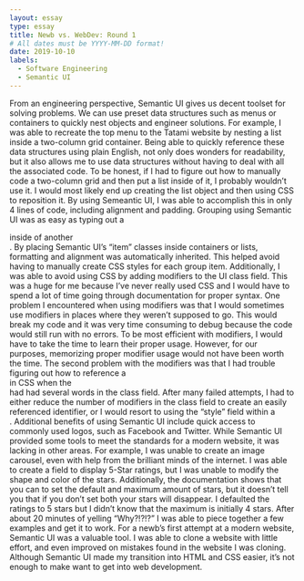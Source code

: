 ```yaml
---
layout: essay
type: essay
title: Newb vs. WebDev: Round 1
# All dates must be YYYY-MM-DD format!
date: 2019-10-10
labels:
  - Software Engineering
  - Semantic UI
---
```


From an engineering perspective, Semantic UI gives us decent toolset for solving problems. We can use preset data structures such as menus or containers to quickly nest objects and engineer solutions. For example, I was able to recreate the top menu to the Tatami website by nesting a list inside a two-column grid container. Being able to quickly reference these data structures using plain English, not only does wonders for readability, but it also allows me to use data structures without having to deal with all the associated code. To be honest, if I had to figure out how to manually code a two-column grid and then put a list inside of it, I probably wouldn’t use it. I would most likely end up creating the list object and then using CSS to reposition it. By using Semeantic UI, I was able to accomplish this in only 4 lines of code, including alignment and padding. 
Grouping using Semantic UI was as easy as typing out a <div> inside of another <div>. By placing  Semantic UI’s “item” classes inside containers or lists, formatting and alignment was automatically inherited. This helped avoid having to manually create CSS styles for each group item. Additionally, I was able to avoid using CSS by adding modifiers to the UI class field. This was a huge for me because I’ve never really used CSS and I would have to spend a lot of time going through documentation for proper syntax. One problem I encountered when using modifiers was that I would sometimes use modifiers in places where they weren’t supposed to go. This would break my code and it was very time consuming to debug because the code would still run with no errors. To be most efficient with modifiers, I would have to take the time to learn their proper usage. However, for our purposes, memorizing proper modifier usage would not have been worth the time. The second problem with the modifiers was that I had trouble figuring out how to reference a <div> in CSS when the <div> had had several words in the class field. After many failed attempts, I had to either reduce the number of modifiers in the class field to create an easily referenced identifier, or I would resort to using the “style” field within a <div>.
Additional benefits of using Semantic UI include quick access to commonly used logos, such as Facebook and Twitter. While Semantic UI provided some tools to meet the standards for a modern website, it was lacking in other areas. For example, I was unable to create an image carousel, even with help from the brilliant minds of the internet. I was able to create a field to display 5-Star ratings, but I was unable to modify the shape and color of the stars. Additionally, the documentation shows that you can to set the default and maximum amount of stars, but it doesn’t tell you that if you don’t set both your stars will disappear. I defaulted the ratings to 5 stars but I didn’t know that the maximum is initially 4 stars. After about 20 minutes of yelling “Why?!?!?” I was able to piece together a few examples and get it to work. 
For a newb’s first attempt at a modern website, Semantic UI was a valuable tool. I was able to clone a website with little effort, and even improved on mistakes found in the website I was cloning. Although Semantic UI made my transition into HTML and CSS easier, it’s not enough to make want to get into web development. 
		
